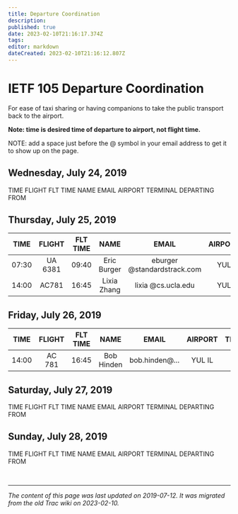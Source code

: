 ```yaml
---
title: Departure Coordination
description: 
published: true
date: 2023-02-10T21:16:17.374Z
tags: 
editor: markdown
dateCreated: 2023-02-10T21:16:12.807Z
---
```


# IETF 105 Departure Coordination
For ease of taxi sharing or having companions to take the public transport back to the airport.

**Note: time is desired time of departure to airport, not flight time.**

NOTE: add a space just before the @ symbol in your email address to get it to show up on the page.

## Wednesday, July 24, 2019

TIME	FLIGHT	FLT TIME	NAME	EMAIL	AIRPORT	TERMINAL	DEPARTING FROM
## Thursday, July 25, 2019
|  TIME |  FLIGHT | FLT TIME |     NAME    |            EMAIL            | AIRPORT | TERMINAL | DEPARTING FROM |
|:-----:|:-------:|:--------:|:-----------:|:---------------------------:|:-------:|:--------:|:--------------:|
| 07:30 | UA 6381 | 09:40    | Eric Burger | eburger @standardstrack.com | YUL     |          | Fairmont       |
| 14:00 | AC781   | 16:45    | Lixia Zhang | lixia @cs.ucla.edu          | YUL     |          | Fairmont       |
## Friday, July 26, 2019
|  TIME | FLIGHT | FLT TIME |    NAME    |     EMAIL    | AIRPORT | TERMINAL | DEPARTING FROM |
|:-----:|:------:|:--------:|:----------:|:------------:|:-------:|:--------:|:--------------:|
| 14:00 | AC 781 | 16:45    | Bob Hinden | bob.hinden@… | YUL IL  |          | Fairmont       |
## Saturday, July 27, 2019

TIME	FLIGHT	FLT TIME	NAME	EMAIL	AIRPORT	TERMINAL	DEPARTING FROM
## Sunday, July 28, 2019

TIME	FLIGHT	FLT TIME	NAME	EMAIL	AIRPORT	TERMINAL	DEPARTING FROM

&nbsp;
&nbsp;
&nbsp;

---

*The content of this page was last updated on 2019-07-12. It was migrated from the old Trac wiki on 2023-02-10.*